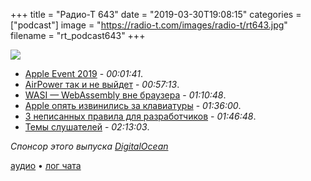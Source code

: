 +++
title = "Радио-Т 643"
date = "2019-03-30T19:08:15"
categories = ["podcast"]
image = "https://radio-t.com/images/radio-t/rt643.jpg"
filename = "rt_podcast643"
+++

![](https://radio-t.com/images/radio-t/rt643.jpg)

- [Apple Event 2019](https://www.theverge.com/2019/3/25/18277461/apple-event-2019-tv-plus-arcade-credit-card-streaming-news-oprah-recap-biggest-announcements) - *00:01:41*.
- [AirPower так и не выйдет](https://mashable.com/article/apple-airpower-looked-lame/?utm_cid=mash-com-Tw-main-link) - *00:57:13*.
- [WASI — WebAssembly вне браузера](https://hacks.mozilla.org/2019/03/standardizing-wasi-a-webassembly-system-interface/) - *01:10:48*.
- [Apple опять извинились за клавиатуры](https://arstechnica.com/gadgets/2019/03/apple-apologizes-for-failing-macbook-keyboards-yet-again/) - *01:36:00*.
- [3 неписанных правила для разработчиков](https://clubhouse.io/blog/dont-deploy-on-frida-3-other-unwritten-rules-of-software-engineering/) - *01:46:48*.
- [Темы слушателей](https://radio-t.com/p/2019/03/26/prep-643/) - *02:13:03*.

*Спонсор этого выпуска [DigitalOcean](https://www.digitalocean.com)*


[аудио](http://cdn.radio-t.com/rt_podcast643.mp3) • [лог чата](http://chat.radio-t.com/logs/radio-t-643.html)
<audio src="http://cdn.radio-t.com/rt_podcast643.mp3" preload="none"></audio>
